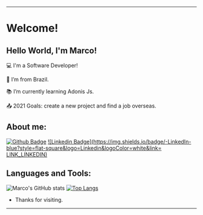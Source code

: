 ----------------------------------------------------------------------------

# Welcome!

 
## Hello World, I'm Marco!

 
:computer: I'm a Software Developer!

:house_with_garden: I’m from Brazil.

:books: I’m currently learning Adonis Js.

:outbox_tray: 2021 Goals: create a new project and find a job overseas.

 

## About me:
[![Github Badge](https://img.shields.io/badge/-Github-000?style=flat-square&logo=Github&logoColor=white&link=LINK_GIT)](https://github.com/marco-estevam)
[![Linkedin Badge](https://img.shields.io/badge/-LinkedIn-blue?style=flat-square&logo=Linkedin&logoColor=white&link= LINK_LINKEDIN)](https://www.linkedin.com/in/maestevamjr/)


## Languages and Tools:
![Marco's GitHub stats](https://github-readme-stats.vercel.app/api?username=marco-estevam&theme=dark&show_icons=true)
[![Top Langs](https://github-readme-stats.vercel.app/api/top-langs/?username=marco-estevam&layout=compact)](https://github.com/anuraghazra/github-readme-stats)



- Thanks for visiting.

----------------------------------------------------------------------------------
